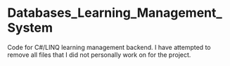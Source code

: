 # Databases_Learning_Management_System
Code for C#/LINQ learning management backend. I have attempted to remove all files that I did not personally work on for the project.
